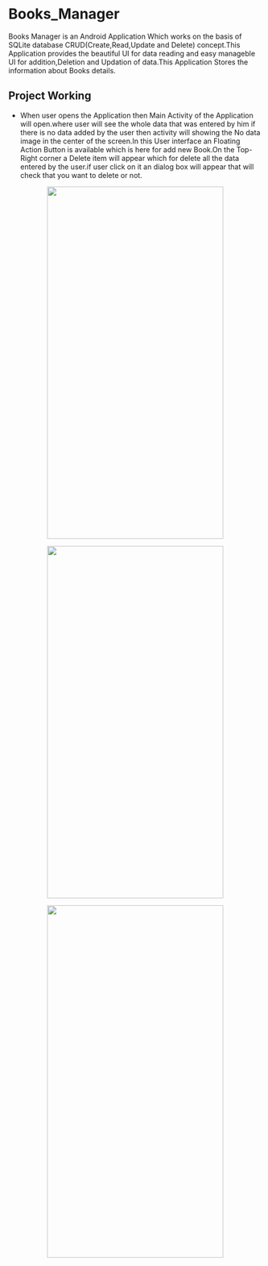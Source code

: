 # Books_Manager
Books Manager is an Android Application Which works on the basis of SQLite database CRUD(Create,Read,Update and Delete) concept.This Application provides the beautiful UI for data reading and easy manageble UI for addition,Deletion and Updation of data.This Application Stores the information about Books details.

## Project Working
* When user opens the Application then Main Activity of the Application will open.where user will see the whole data that was entered by him if there is no data added by the user then activity will showing the No data image in the center of the screen.In this User interface an Floating Action Button is available which is here for add new Book.On the Top-Right corner a Delete item will appear which for delete all the data entered by the user.if user click on it an dialog box will appear that will check that you want to delete or not.

<p align="center">
  <img width="350" height="700" src="https://user-images.githubusercontent.com/85444852/145839473-9b185892-8caf-4901-8228-394ec9951043.jpg">
</p>


<p align="center">
  <img width="350" height="700" src="https://user-images.githubusercontent.com/85444852/145839488-cf7b7523-1e4e-4594-8623-dcaf3ced682c.jpg">
</p>

<p align="center">
  <img width="350" height="700" src="https://user-images.githubusercontent.com/85444852/145839505-9144605a-5c81-434a-8e87-72aeb7127704.jpg">
</p>

